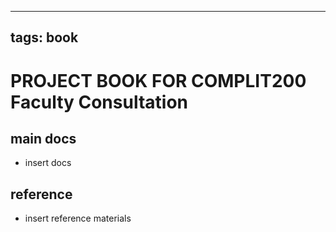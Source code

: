 
---
tags: book
---

PROJECT BOOK FOR COMPLIT200 Faculty Consultation
===

main docs
---

- insert docs

reference
---

- insert reference materials

